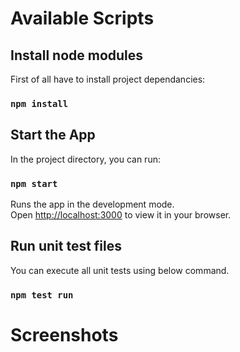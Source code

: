 # Available Scripts

## Install node modules
First of all have to install project dependancies:

### `npm install`

## Start the App
In the project directory, you can run:

### `npm start`

Runs the app in the development mode.\
Open [http://localhost:3000](http://localhost:3000) to view it in your browser.

## Run unit test files

You can execute all unit tests using below command.
### `npm test run`

# Screenshots
